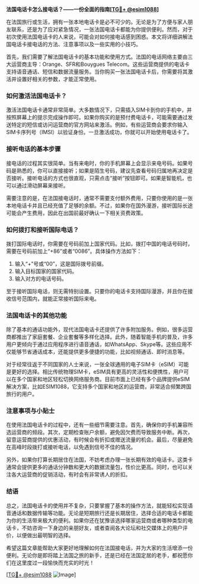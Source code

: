 **法国电话卡怎么接电话？——一份全面的指南[[TG💪+ @esim1088](https://t.me/s/esim1088)]**

在法国旅行或生活，拥有一张本地电话卡是必不可少的。无论是为了方便与家人朋友联系，还是为了应对紧急情况，一张法国电话卡都能为你提供便利。然而，对于初次使用法国电话卡的人来说，可能会对如何接电话感到困惑。本文将详细讲解法国电话卡接电话的方法、注意事项以及一些实用的小技巧。

首先，我们需要了解法国电话卡的基本功能和使用方式。法国的电话网络主要由三大运营商主导：Orange、SFR和Bouygues Telecom。这些运营商提供的电话卡支持语音通话、短信和数据流量服务。当你购买一张法国电话卡后，你需要将其激活并设置好相关的参数，才能正常使用。

### 如何激活法国电话卡？

激活法国电话卡通常非常简单。大多数情况下，只需插入SIM卡到你的手机中，并按照屏幕上的提示完成操作即可。如果你购买的是预付费电话卡，可能需要通过发送特定的短信或访问运营商的官方网站来激活。例如，有些运营商会要求你输入SIM卡序列号（IMSI）以验证身份。一旦激活成功，你就可以开始使用电话卡了。

### 接听电话的基本步骤

接电话的过程其实很简单。当有来电时，你的手机屏幕上会显示来电号码。如果号码是熟悉的，你可以直接接听；如果是陌生号码，建议先查看号码归属地再决定是否接听。接听电话的方式也很直观，只需点击“接听”按钮即可。如果是智能机，也可以通过滑动屏幕来接听。

需要注意的是，在法国接电话时，通常不需要支付额外费用，只要你使用的是一张本地电话卡并且已经充值了足够的余额。不过，如果你在国外漫游，接听国际长途可能会产生费用，因此在出国前最好确认一下相关资费政策。

### 如何拨打和接听国际电话？

拨打国际电话时，你需要在号码前加上国家代码。比如，拨打中国的电话号码时，需要在号码前加上“+86”或者“0086”。具体操作方法如下：

1. 输入“+”号或“00”，这是国际拨号前缀。
2. 输入目标国家的国家代码。
3. 输入对方的电话号码。

至于接听国际电话，则无需特别设置。只要你的电话卡支持国际漫游，并且你在接收信号范围内，就能正常接听国际来电。

### 法国电话卡的其他功能

除了基本的通话功能外，现代法国电话卡还提供了许多附加服务。例如，很多运营商都推出了家庭套餐、企业套餐等多样化选择。此外，随着智能手机的普及，许多用户更倾向于通过应用程序进行语音通话，如WhatsApp、Skype等。这些应用不仅能够节省通话成本，还能提供更多便捷的功能，比如视频通话、即时消息等。

对于经常往返于不同国家的人士来说，一张全球通用的电子SIM卡（eSIM）可能是更好的选择。相比传统物理SIM卡，eSIM具有更高的灵活性和便携性，用户可以在多个国家和地区轻松切换网络服务商。目前市面上已经有多个品牌提供eSIM解决方案，比如ESIM1088，它支持多个国家和地区的运营商，非常适合频繁跨国旅行的用户。

### 注意事项与小贴士

在使用法国电话卡的过程中，还有一些细节需要注意。首先，确保你的手机兼容所选运营商的频段。其次，定期检查账户余额，避免因欠费而导致服务中断。再次，留意运营商提供的优惠活动，有时候会有折扣或赠送流量的机会。最后，尽量避免在高峰时段拨打或接听电话，以免遇到信号不佳的情况。

另外，如果你打算长期居住在法国，不妨考虑办理一张长期有效的电话卡。这类卡通常会提供更多的通话分钟数和更大的数据流量包，性价比更高。同时，也可以关注各大运营商的促销活动，有时会有非常诱人的折扣。

### 结语

总之，法国电话卡的使用并不复杂，只要掌握了基本的操作方法，就能轻松实现语音通话和数据传输等功能。无论是短期旅行还是长期居住，选择合适的电话卡都能为你的生活带来极大的便利。如果你还在犹豫该选择哪家运营商或者哪种类型的电话卡，不妨咨询一下身边的亲朋好友，或者查阅各大论坛和社交媒体上的用户评价，以便做出最明智的选择。

希望这篇文章能帮助大家更好地理解如何在法国接电话，并为大家的生活增添一份便利。无论你是即将踏上法国之旅的新手，还是已经在法国定居的老手，都祝愿你们在这里度过一段愉快而充实的时光！

[[TG💪+ @esim1088](https://t.me/s/esim1088) ![Image](https://i.postimg.cc/4NQfJmqS/Snipaste-2025-05-13-00-14-12.png)]